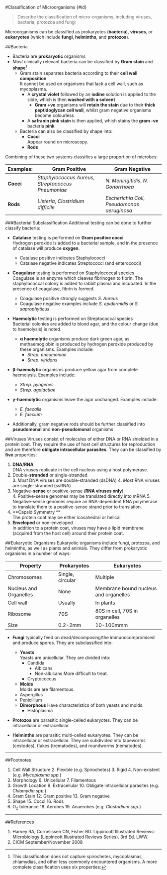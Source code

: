 #Classification of Microorganisms {#id}
> Describe the classification of micro-organisms, including viruses, bacteria, protozoa and fungi

Microorganisms can be classified as prokaryotes (**bacteria**), **viruses**, or **eukaryotes** (which include **fungi**, **helminths**, and **protozoa**).

##Bacteria
* Bacteria are **prokaryotic** organisms
* *Most* clinically relevant bacteria can be classified by **Gram stain** and **shape**[^1]
  * Gram stain separates bacteria according to their **cell wall composition**  
  It cannot be used on organisms that lack a cell wall, such as mycoplasma.
    * A **crystal violet** followed by an **iodine** solution is applied to the slide, which is then **washed with a solvent**
      * **Gram +ve** organisms will **retain the stain** due to their **thick peptidoglycan cell wall**, whilst gram negative organisms become colourless
    * A **safranin pink stain** is then applied, which stains the **gram -ve** bacteria **pink**
  * Bacteria can also be classified by shape into:
    * **Cocci**  
    Appear round on microscopy.
    * **Rods**

Combining of these two systems classifies a large proportion of microbes:

|Examples:|Gram Positive|Gram Negative|
| -- | -- | -- |
|**Cocci**|*Staphylococcus Aureus*, *Streptococcus Pneumoniae*|*N. Meningitidis*, *N. Gonorrhoea*|
|**Rods**|*Listeria*, *Clostridium difficile*|*Escherichia Coli*, *Pseudomonas aeruginosa*|

###Bacterial Subclassification
Additional testing can be done to further classify bacteria:
* **Catalase** testing is performed on **Gram positive cocci**  
Hydrogen peroxide is added to a bacterial sample, and in the presence of catalase will produce **oxygen**.
  * Catalase positive indicates Staphylococci
  * Catalase negative indicates Streptococci (and enterococci) 


* **Coagulase** testing is performed on Staphylococcal species  
Coagulase is an enzyme which cleaves fibrinogen to fibrin. The staphylococcal colony is added to rabbit plasma and incubated. In the presence of coagulase, fibrin is formed.
  * Coagulase positive strongly suggests *S. Aureus*
  * Coagulase negative examples include *S. epidermidis* or *S. saprophyticus* 


* **Haemolytic** testing is performed on Streptococcal species  
Bacterial colonies are added to blood agar, and the colour change (due to haemolysis) is noted.
  * **α haemolytic** organisms produce dark green agar, as methaemoglobin is produced by hydrogen peroxide produced by these organisms. Examples include:
    * *Strep. pneumoniae*
    * *Strep. viridans*
 * **β-haemolytic** organisms produce yellow agar from complete haemolysis. Examples include:
   * *Strep. pyogenes*
   * *Strep. agalactiae*
 * **γ-haemolytic** organisms leave the agar unchanged. Examples include:
   * *E. faecalis*
   * *E. faecium*


* Additionally, gram negative rods should be further classified into **pseudomonal** and **non-pseudomonal** organisms

##Viruses
Viruses consist of molecules of either DNA or RNA shielded in a protein coat. They require the use of host cell structures for reproduction and are therefore **obligate intracellular parasites**. They can be classified by **five** properties:
1. **DNA/RNA**  
  DNA viruses replicate in the cell nucleus using a host polymerase.
2. Double-**stranded** or single-stranded  
    3. *Most* DNA viruses are double-stranded (dsDNA)
    4. *Most* RNA viruses are single-stranded (ssRNA)
3. Negative-**sense** or positive-sense (**RNA viruses only**)  
    4. Positive-sense genomes may be translated directly into mRNA
    5. Negative-sense genomes require an RNA-dependent RNA polymerase to translate them to a positive-sense strand prior to translation.
4. **Capsid Symmetry **  
   The protein coat may be either icosahedral or helical
12. **Enveloped** or non-enveloped  
    In addition to a protein coat, viruses may have a lipid membrane (acquired from the host cell) around their protein coat.

##Eukaryotic Organisms
Eukaryotic organisms include fungi, protozoa, and helminths, as well as plants and animals. They differ from prokaryotic organisms in a number of ways:

| Property| Prokaryotes | Eukaryotes |
| -- | -- | -- |
| Chromosomes | Single, circular | Multiple |
| Nucleus and Organelles | None | Membrane bound nucleus and organelles|
| Cell wall | Usually | In plants |
| Ribosome | 70S | 80S in cell, 70S in organelles |
| Size | 0.2-2mm | 10-100mmm |

* **Fungi** typically feed on dead/decomposing/the immunocompromised and produce spores. They are subclassified into:
  * **Yeasts**  
  Yeasts are unicellular. They are divided into:
    * Candida
      * Albicans
      * Non-albicans
      More difficult to treat.
    * Cryptococcus
  *  **Molds**  
  Molds are are filamentous.
    * Aspergillus
    * Penicillium
  * **Dimorphous**
  Have characteristics of both yeasts and molds.
    * Histoplasma


* **Protozoa** are parasitic single-celled eukaryotes. They can be intracellular or extracellular.

* **Helminths** are parasitic multi-celled eukaryotes. They can be intracellular or extracellular. They are subdivided into tapeworms (cestodes), flukes (trematodes), and roundworms (nematodes).

---
##Footnotes
[^1]: This classification does not capture spirochetes, mycoplasmas, chlamydias, and other less commonly encountered organisms. A more complete classification uses six properties:

1. Cell Wall Structure
    2. Flexible (e.g. Spirochetes)
    3. Rigid
    4. Non-existent (e.g. *Mycoplasma spp.*)
5. Morphology
    6. Unicellular
    7. Filamentous
8. Growth Location
    9. Extracellular
    10. Obligate intracellular parasites (e.g. *Chlamydia spp.*)
11. Gram Stain
    12. Gram positive
    13. Gram negative
14. Shape
    15. Cocci
    16. Rods
17. O<sub>2</sub> tolerance
    18. Aerobes
    19. Anaerobes (e.g. *Clostridium spp.*)

---
##References
1. Harvey RA, Cornelissen CN, Fisher BD. Lippincott Illustrated Reviews: Microbiology (Lippincott Illustrated Reviews Series). 3rd Ed. LWW.
2. CICM September/November 2008